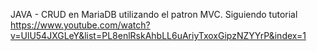 JAVA - CRUD en MariaDB utilizando el patron MVC. 
Siguiendo tutorial https://www.youtube.com/watch?v=UlU54JXGLeY&list=PL8enlRskAhbLL6uAriyTxoxGipzNZYYrP&index=1 
